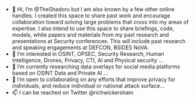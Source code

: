 - 👋 Hi, I’m @TheShadoru but I am also known by a few other online handles.  I created this space to share past work and encourage collaboration toward solving large problems that cross into my areas of expertise.  I also intend to use this space to share briefings, code, models, white papers and materials from my past research and presentations at Security conferences. This will include past research and speaking engagements at DEFCON, BSIDES NoVA.
- 👀 I’m interested in OSINT, OPSEC, Security Research, Human Intelligence, Drones, Privacy, CTI, AI and Physical security ...
- 🌱 I’m currently researching data overlays for social media platforms based on OSINT Data and Private AI ...
- 💞️ I’m open to collaborating on any efforts that improve privacy for individuals, and reduce individual or national attack surface...
- 📫 I can be reached on Twitter @richwickersham 

<!---
TheShadoru/TheShadoru is a ✨ special ✨ repository because its `README.md` (this file) appears on your GitHub profile.
You can click the Preview link to take a look at your changes.
--->
